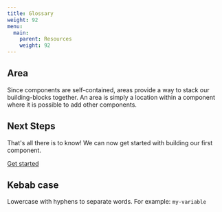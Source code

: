```yaml
---
title: Glossary
weight: 92
menu:
  main:
    parent: Resources
    weight: 92
---
```


## Area
Since components are self-contained, areas provide a way to stack our building-blocks together. An area is simply a location within a component where it is possible to add other components.

<div class="alert alert-steps">
  <h2>Next Steps</h2>

  <p>That's all there is to know! We can now get started with building our first component.</p>

  <p><a href="hello-world.md" class="button button--primary">Get started</a></p>
</div>

## Kebab case
Lowercase with hyphens to separate words. For example: `my-variable`
